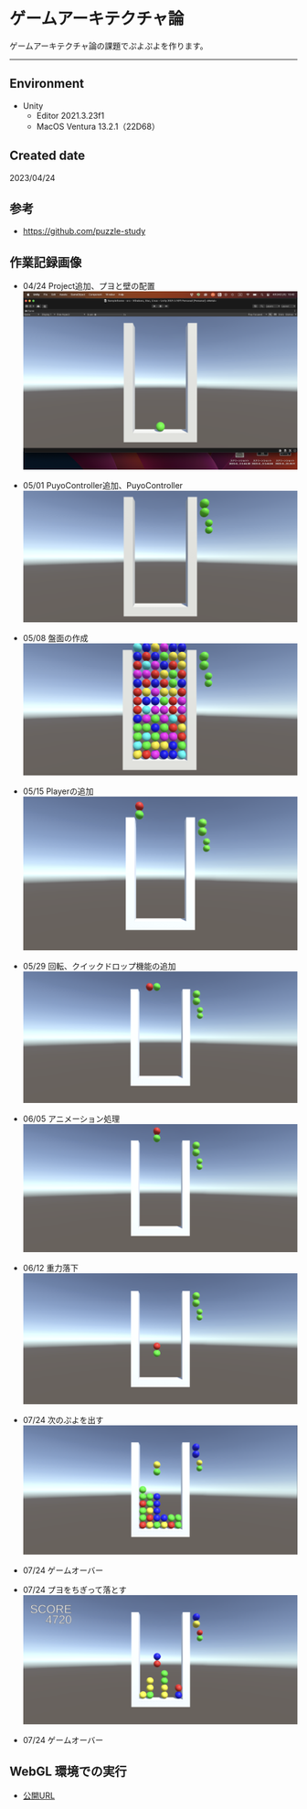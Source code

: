 # ゲームアーキテクチャ論
ゲームアーキテクチャ論の課題でぷよぷよを作ります。

 ---
 ## Environment
- Unity
  - Editor 2021.3.23f1
  - MacOS Ventura  13.2.1（22D68）

## Created date
2023/04/24

## 参考
* https://github.com/puzzle-study

## 作業記録画像
* 04/24 Project追加、プヨと壁の配置
![iamge](https://github.com/MettoNao/puzzle_study/blob/main/Images/Puyo_Image_01.png)

* 05/01 PuyoController追加、PuyoController
![iamge](https://github.com/MettoNao/puzzle_study/blob/main/Images/Puyo_Image_02.png)

* 05/08 盤面の作成
![iamge](https://github.com/MettoNao/puzzle_study/blob/main/Images/Puyo_Image_03.png)

* 05/15 Playerの追加
![iamge](https://github.com/MettoNao/puzzle_study/blob/main/Images/Puyo_Image_04.png)

* 05/29 回転、クイックドロップ機能の追加
![iamge](https://github.com/MettoNao/puzzle_study/blob/main/Images/Puyo_Image_05.png)

* 06/05 アニメーション処理
![iamge](https://github.com/MettoNao/puzzle_study/blob/main/Images/Puyo_Image_06.png)

* 06/12 重力落下
![iamge](https://github.com/MettoNao/puzzle_study/blob/main/Images/Puyo_Image_07.png)

* 07/24 次のぷよを出す
![iamge](https://github.com/MettoNao/puzzle_study/blob/main/Images/Puyo_Image_08.png)

* 07/24 ゲームオーバー

* 07/24 プヨをちぎって落とす
![iamge](https://github.com/MettoNao/puzzle_study/blob/main/Images/Puyo_Image_10.png)

* 07/24 ゲームオーバー

## WebGL 環境での実行
- [公開URL](https://MettoNao.github.io/puzzle_study/WebGL/WebGL/)

